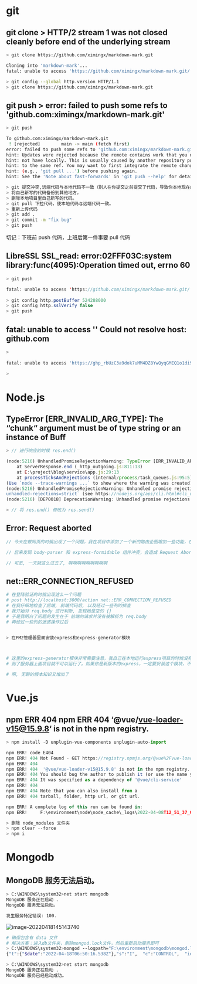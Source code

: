# git

## git clone > HTTP/2 stream 1 was not closed cleanly before end of the underlying stream

```bash
> git clone https://github.com/ximingx/markdown-mark.git

Cloning into 'markdown-mark'...
fatal: unable to access 'https://github.com/ximingx/markdown-mark.git/': HTTP/2 stream 1 was not closed cleanly before end of the underlying stream

> git config --global http.version HTTP/1.1
> git clone https://github.com/ximingx/markdown-mark.git
```

## git push > error: failed to push some refs to 'github.com:ximingx/markdown-mark.git'

```bash
> git push

To github.com:ximingx/markdown-mark.git
 ! [rejected]        main -> main (fetch first)
error: failed to push some refs to 'github.com:ximingx/markdown-mark.git'
hint: Updates were rejected because the remote contains work that you do
hint: not have locally. This is usually caused by another repository pushing
hint: to the same ref. You may want to first integrate the remote changes
hint: (e.g., 'git pull ...') before pushing again.
hint: See the 'Note about fast-forwards' in 'git push --help' for details.

> git 提交冲突,远端代码与本地代码不一致（别人在你提交之前提交了代码，导致你本地现在的代码与远端现在的代码不一致。）
> 将自己新写的代码备份到其他地方。
> 删除本地项目里自己新写的代码。
> git pull 下拉代码，使本地代码与远端代码一致。
> 重新上传代码 
> git add .
> git commit -m "fix bug"
> git push
```

切记：下班前 push 代码，上班后第一件事要 pull 代码

## LibreSSL SSL_read: error:02FFF03C:system library:func(4095):Operation timed out, errno 60

```java
> git push

fatal: unable to access 'https://github.com/ximingx/markdown-mark.git/': LibreSSL SSL_read: error:02FFF03C:system library:func(4095):Operation timed out, errno 60
  
> git config http.postBuffer 524288000
> git config http.sslVerify false
> git push               
```

## fatal: unable to access '' Could not resolve host: github.com

```js
> 
  
fatal: unable to access 'https://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@github.com/ximingx/code.git/': Could not resolve host: github.com
  
>
```



# Node.js

## TypeError [ERR_INVALID_ARG_TYPE]: The “chunk“ argument must be of type string or an instance of Buff

```js
> // 进行响应的时候 res.end()

(node:5216) UnhandledPromiseRejectionWarning: TypeError [ERR_INVALID_ARG_TYPE]: The "chunk" argument must be of type string or an instance of Buffer. Received an instance of Object
    at ServerResponse.end (_http_outgoing.js:811:13)
    at E:\project\blog\service\app.js:29:13
    at processTicksAndRejections (internal/process/task_queues.js:95:5)
(Use `node --trace-warnings ...` to show where the warning was created)
(node:5216) UnhandledPromiseRejectionWarning: Unhandled promise rejection. This error originated either by throwing inside of an async function without a catch block, or by rejecting a promise which was not handled with .catch(). To terminate the node process on unhandled promise rejection, use the CLI flag `--
unhandled-rejections=strict` (see https://nodejs.org/api/cli.html#cli_unhandled_rejections_mode). (rejection id: 1)
(node:5216) [DEP0018] DeprecationWarning: Unhandled promise rejections are deprecated. In the future, promise rejections that are not handled will terminate the Node.js process with a non-zero exit code.

> // 将 res.end() 修改为 res.send()
```

## Error: Request aborted 

```js
// 今天在做网页的时候出现了一个问题，我在项目中添加了一个新的路由企图增加一些功能，在功能代码添加完成后，测试时发现，在提交post请求时，页面一直在加载，这时再去控制台一看报错了：BadRequestError: request aborted

// 后来发现 body-parser 和 express-formidable 组件冲突，会造成 Request Aborted

// 可恶, 一天就这么过去了, 啊啊啊啊啊啊啊啊啊
```

## net::ERR_CONNECTION_REFUSED

```bash
# 在登陆验证的时候出现这么一个问题 
# post http://localhost:3000/action net::ERR_CONNECTION_REFUSED
# 在我仔细地检查了后端, 前端代码后, 以及经过一些列的排查
# 我开始对 req.body 进行判断, 发现她是空的 {}
# 于是我明白了问题的发生在于 前端的请求并没有被解析为 req.body
# 再经过一些列的迷惑操作过后


> 在PM2管理器里面安装express和express-generator模块



# 这里的express-generator模块非常需要注意，我自己在本地运行express项目的时候没有安装这个模块，项目却可以运行。
# 到了服务器上面项目就不可以运行了。如果你是新版本的express，一定要安装这个模块，不然会导致项目无法运行。

# 啊, 无聊的版本知识又增加了
```







# Vue.js

## npm ERR 404 npm ERR 404 ‘@vue/vue-loader-v15@15.9.8‘ is not in the npm registry.

```js
> npm install -D unplugin-vue-components unplugin-auto-import

npm ERR! code E404
npm ERR! 404 Not Found - GET https://registry.npmjs.org/@vue%2Fvue-loader-v15 - Not found
npm ERR! 404
npm ERR! 404  '@vue/vue-loader-v15@15.9.8' is not in the npm registry.
npm ERR! 404 You should bug the author to publish it (or use the name yourself!)
npm ERR! 404 It was specified as a dependency of '@vue/cli-service'
npm ERR! 404
npm ERR! 404 Note that you can also install from a
npm ERR! 404 tarball, folder, http url, or git url.

npm ERR! A complete log of this run can be found in:
npm ERR!     F:\environment\node\node_cache\_logs\2022-04-08T12_51_37_004Z-debug.log

> 删除 node_modules 文件夹
> npm clear --force
> npm i
```

# Mongodb

## MongoDB 服务无法启动。

```bash
> C:\WINDOWS\system32>net start mongodb
MongoDB 服务正在启动 .
MongoDB 服务无法启动。

发生服务特定错误: 100.
```

![image-20220418145143740](https://raw.githubusercontent.com/ximingx/Figurebed/master/imgs/202204181451767.png)

```bash
# 确保包含有 data 文件
# 解决方案：进入db文件夹，删除mongod.lock文件，然后重新启动服务即可
> C:\WINDOWS\system32>mongod --logpath="F:\environment\mongodb\mongod.log" --dbpath="F:\environment\mongodb\data" --install --auth
{"t":{"$date":"2022-04-18T06:50:16.538Z"},"s":"I",  "c":"CONTROL",  "id":20697,   "ctx":"-","msg":"Renamed existing log file","attr":{"oldLogPath":"F:\\environment\\mongodb\\mongod.log","newLogPath":"F:\\environment\\mongodb\\mongod.log.2022-04-18T06-50-16"}}

> C:\WINDOWS\system32>net start mongodb
MongoDB 服务正在启动 .
MongoDB 服务已经启动成功。
```

